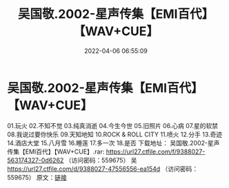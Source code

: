 ﻿---
title: 吴国敬.2002-星声传集【EMI百代】【WAV+CUE】
date: 2022-04-06 06:55:09
categories: WAV车载音乐、镜像
tags: 华语中文
---
# 吴国敬.2002-星声传集【EMI百代】【WAV+CUE】

01.玩火
02.不知不觉
03.纯真消逝
04.今生今世
05.旧照片
06.心病
07.星的软禁
08.我说过要你快乐
09.天知地知
10.ROCK & ROLL CITY
11.喷火
12.分手
13.奇迹
14.酒店大堂
15.八月雪
16.睡莲
17.多一次
18.是否
下载地址：
吴国敬.2002-星声传集【EMI百代】【WAV+CUE】.rar: https://url27.ctfile.com/f/9388027-563174327-0d6262
（访问密码：559675）
吴
https://url27.ctfile.com/d/9388027-47556556-ea154d
（访问密码：559675）
原文：[链接](https://blog.sina.com.cn/s/blog_1647c7e7601030wiz.html)